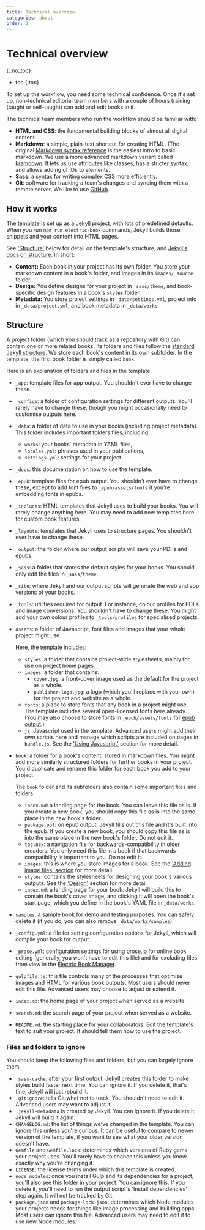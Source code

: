 ```yaml
---
title: Technical overview
categories: about
order: 2
---
```


# Technical overview
{:.no_toc}

* toc
{:toc}

To set up the workflow, you need some technical confidence. Once it's set up, non-technical editorial team members with a couple of hours training (taught or self-taught) can add and edit books in it.

The technical team members who run the workflow should be familiar with:

* **HTML and CSS**: the fundamental building blocks of almost all digital content.
* **Markdown**: a simple, plain-text shortcut for creating HTML. (The original [Markdown syntax reference](https://daringfireball.net/projects/markdown/syntax) is the easiest intro to basic markdown. We use a more advanced markdown variant called [kramdown](https://kramdown.gettalong.org). It lets us use attributes like classes, has a stricter syntax, and allows adding of IDs to elements.
* **Sass**: a syntax for writing complex CSS more efficiently.
* **Git**: software for tracking a team's changes and syncing them with a remote server. We like to use [GitHub](https://github.com).

## How it works

The template is set up as a [Jekyll](https://jekyllrb.com/) project, with lots of predefined defaults. When you run `npm run electric-book` commands, Jekyll builds those snippets and your content into HTML pages.

See ['Structure'](#structure) below for detail on the template's structure, and [Jekyll's docs on structure](https://jekyllrb.com/docs/structure/). In short:

- **Content:** Each book in your project has its own folder. You store your markdown content in a book's folder, and images in its `images/_source` folder.
- **Design:** You define designs for your project in `_sass/theme`, and book-specific design features in a book's `styles` folder.
- **Metadata:** You store project settings in `_data/settings.yml`, project info in `_data/project.yml`, and book metadata in `_data/works`.


## Structure

A project folder (which you should track as a repository with Git) can contain one or more related books. Its folders and files follow the [standard Jekyll structure](https://jekyllrb.com/docs/structure/). We store each book's content in its own subfolder. In the template, the first book folder is simply called `book`.

Here is an explanation of folders and files in the template.

* `_app`: template files for app output. You shouldn't ever have to change these.
* `_configs`: a folder of configuration settings for different outputs. You'll rarely have to change these, though you might occasionally need to customise outputs here.
* `_data`: a folder of data to use in your books (including project metadata). This folder includes important folders files, including:

  * `works`: your books' metadata in YAML files,
  * `locales.yml`: phrases used in your publications,
  * `settings.yml`: settings for your project.

* `_docs`: this documentation on how to use the template.
* `_epub`: template files for epub output. You shouldn't ever have to change these, except to add font files to `_epub/assets/fonts` if you're embedding fonts in epubs.
* `_includes`: HTML templates that Jekyll uses to build your books. You will rarely change anything here. You may need to add new templates here for custom book features.
* `_layouts`: templates that Jekyll uses to structure pages. You shouldn't ever have to change these.
* `_output`: the folder where our output scripts will save your PDFs and epubs.
* `_sass`: a folder that stores the default styles for your books. You should only edit the files in `_sass/theme`.
* `_site`: where Jekyll and our output scripts will generate the web and app versions of your books.
* `_tools`: utilities required for output. For instance, colour profiles for PDFs and image conversions. You shouldn't have to change these. You might add your own colour profiles to `_tools/profiles` for specialised projects.
* `assets`: a folder of Javascript, font files and images that your whole project might use.

  Here, the template includes:

  * `styles`: a folder that contains project-wide stylesheets, mainly for use on project home pages.
  * `images`: a folder that contains:
    - `cover.jpg`: a front-cover image used as the default for the project as a whole.
    - `publisher-logo.jpg`: a logo (which you'll replace with your own) for the project and website as a whole.
  * `fonts`: a place to store fonts that any book in a project might use. The template includes several open-licensed fonts here already. (You may also choose to store fonts in `_epub/assets/fonts` for [epub output](../output/epub-output.html#fonts).)
  * `js`: Javascript used in the template. Advanced users might add their own scripts here and manage which scripts are included on pages in `bundle.js`. See the ['Using Javascript'](../advanced/javascript.html) section for more detail.

* `book`: a folder for a book's content, stored in markdown files. You might add more similarly structured folders for further books in your project. You'd duplicate and rename this folder for each book you add to your project.

  The `book` folder and its subfolders also contain some important files and folders:

  * `index.md`: a landing page for the book. You can leave this file as is. If you create a new book, you should copy this file as is into the same place in the new book's folder.
  * `package.opf`: on epub output, Jekyll fills out this file and it's built into the epub. If you create a new book, you should copy this file as is into the same place in the new book's folder. Do not edit it.
  * `toc.ncx`: a navigation file for backwards-compatibility in older ereaders. You only need this file in a book if that backwards-compatibility is important to you. Do not edit it.
  * `images`: this is where you store images for a book. See the ['Adding image files' section](../images/adding-image-files.html) for more detail.
  * `styles`: contains the stylesheets for designing your book's various outputs. See the ['Design'](../layout/design.html) section for more detail.
  * `index.md`: a landing page for your book. Jekyll will build this to contain the book's cover image, and clicking it will open the book's start page, which you define in the book's YAML file in `_data/works`.

* `samples`: a sample book for demo and testing purposes. You can safely delete it (if you do, you can also remove `_data/works/samples`).
* `_config.yml`: a file for setting configuration options for Jekyll, which will compile your book for output.
* `_prose.yml`: configuration settings for using [prose.io](https://prose.io) for online book editing (generally, you won't have to edit this file) and for excluding files from view in the [Electric Book Manager](https://electricbookworks.github.io/electric-book-gui/).
* `gulpfile.js`: this file controls many of the processes that optimise images and HTML for various book outputs. Most users should never edit this file. Advanced users may choose to adjust or extend it.
* `index.md`: the home page of your project when served as a website.
* `search.md`: the search page of your project when served as a website.
* `README.md`: the starting place for your collaborators. Edit the template's text to suit your project. It should tell them how to use the project.

### Files and folders to ignore

You should keep the following files and folders, but you can largely ignore them.

* `.sass-cache`: after your first output, Jekyll creates this folder to make styles build faster next time. You can ignore it. If you delete it, that's fine, Jekyll will just rebuild it.
* `.gitignore`: tells Git what not to track. You shouldn't need to edit it. Advanced users may want to adjust it.
* `.jekyll-metadata` is created by Jekyll. You can ignore it. If you delete it, Jekyll will build it again.
*  `CHANGELOG.md`: the list of things we've changed in the template. You can ignore this unless you're curious. It can be useful to compare to newer version of the template, if you want to see what your older version doesn't have.
* `Gemfile` and `Gemfile.lock`: determines which versions of Ruby gems your project uses. You'll rarely have to chance this unless you know exactly why you're changing it.
* `LICENSE`: the license terms under which this template is created.
* `node_modules`: once you install Gulp and its dependencies for a project, you'll also see this folder in your project. You can ignore this. If you delete it, you'll need to run the output script's 'Install dependencies' step again. It will not be tracked by Git.
* `package.json` and `package-lock.json`: determines which Node modules your projects needs for things like image processing and building apps. Most users can ignore this file. Advanced users may need to edit it to use new Node modules.
